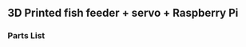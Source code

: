 ## 3D Printed fish feeder + servo + Raspberry Pi

### Parts List

<!--stackedit_data:
eyJoaXN0b3J5IjpbMjM0MjcyNTIzXX0=
-->